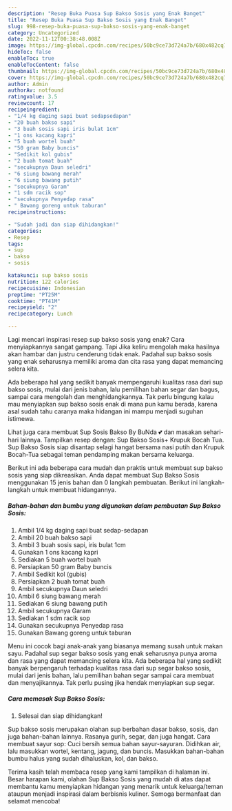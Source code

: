 ```yaml
---
description: "Resep Buka Puasa Sup Bakso Sosis yang Enak Banget"
title: "Resep Buka Puasa Sup Bakso Sosis yang Enak Banget"
slug: 998-resep-buka-puasa-sup-bakso-sosis-yang-enak-banget
category: Uncategorized
date: 2022-11-12T00:38:48.008Z
image: https://img-global.cpcdn.com/recipes/50bc9ce73d724a7b/680x482cq70/sup-bakso-sosis-foto-resep-utama.jpg
hideToc: false
enableToc: true
enableTocContent: false
thumbnail: https://img-global.cpcdn.com/recipes/50bc9ce73d724a7b/680x482cq70/sup-bakso-sosis-foto-resep-utama.jpg
cover: https://img-global.cpcdn.com/recipes/50bc9ce73d724a7b/680x482cq70/sup-bakso-sosis-foto-resep-utama.jpg
author: Admin
authorAv: notfound
ratingvalue: 3.5
reviewcount: 17
recipeingredient:
- "1/4 kg daging sapi buat sedapsedapan"
- "20 buah bakso sapi"
- "3 buah sosis sapi iris bulat 1cm"
- "1 ons kacang kapri"
- "5 buah wortel buah"
- "50 gram Baby buncis"
- "Sedikit kol gubis"
- "2 buah tomat buah"
- "secukupnya Daun seledri"
- "6 siung bawang merah"
- "6 siung bawang putih"
- "secukupnya Garam"
- "1 sdm racik sop"
- "secukupnya Penyedap rasa"
- " Bawang goreng untuk taburan"
recipeinstructions:

- "Sudah jadi dan siap dihidangkan!"
categories:
- Resep
tags:
- sup
- bakso
- sosis

katakunci: sup bakso sosis 
nutrition: 122 calories
recipecuisine: Indonesian
preptime: "PT25M"
cooktime: "PT41M"
recipeyield: "2"
recipecategory: Lunch

---
```



Lagi mencari inspirasi resep sup bakso sosis yang enak? Cara menyiapkannya sangat gampang. Tapi Jika keliru mengolah maka hasilnya akan hambar dan justru cenderung tidak enak. Padahal sup bakso sosis yang enak seharusnya memiliki aroma dan cita rasa yang dapat memancing selera kita.


Ada beberapa hal yang sedikit banyak mempengaruhi kualitas rasa dari sup bakso sosis, mulai dari jenis bahan, lalu pemilihan bahan segar dan bagus, sampai cara mengolah dan menghidangkannya. Tak perlu bingung kalau mau menyiapkan sup bakso sosis enak di mana pun kamu berada, karena asal sudah tahu caranya maka hidangan ini mampu menjadi suguhan istimewa.

Lihat juga cara membuat Sup Sosis Bakso By BuNda 💕 dan masakan sehari-hari lainnya. Tampilkan resep dengan: Sup Bakso Sosis+ Krupuk Bocah Tua. Sup Bakso Sosis siap disantap selagi hangat bersama nasi putih dan Krupuk Bocah-Tua sebagai teman pendamping makan bersama keluarga.


Berikut ini ada beberapa cara mudah dan praktis untuk membuat sup bakso sosis yang siap dikreasikan. Anda dapat membuat Sup Bakso Sosis menggunakan 15 jenis bahan dan 0 langkah pembuatan. Berikut ini langkah-langkah untuk membuat hidangannya.

<!--inarticleads1-->

##### Bahan-bahan dan bumbu yang digunakan dalam pembuatan Sup Bakso Sosis:

1. Ambil 1/4 kg daging sapi buat sedap-sedapan
1. Ambil 20 buah bakso sapi
1. Ambil 3 buah sosis sapi, iris bulat 1cm
1. Gunakan 1 ons kacang kapri
1. Sediakan 5 buah wortel buah
1. Persiapkan 50 gram Baby buncis
1. Ambil Sedikit kol (gubis)
1. Persiapkan 2 buah tomat buah
1. Ambil secukupnya Daun seledri
1. Ambil 6 siung bawang merah
1. Sediakan 6 siung bawang putih
1. Ambil secukupnya Garam
1. Sediakan 1 sdm racik sop
1. Gunakan secukupnya Penyedap rasa
1. Gunakan  Bawang goreng untuk taburan


Menu ini cocok bagi anak-anak yang biasanya memang susah untuk makan sayu. Padahal sup segar bakso sosis yang enak seharusnya punya aroma dan rasa yang dapat memancing selera kita. Ada beberapa hal yang sedikit banyak berpengaruh terhadap kualitas rasa dari sup segar bakso sosis, mulai dari jenis bahan, lalu pemilihan bahan segar sampai cara membuat dan menyajikannya. Tak perlu pusing jika hendak menyiapkan sup segar. 

<!--inarticleads2-->

##### Cara memasak Sup Bakso Sosis:


1. Selesai dan siap dihidangkan!

Sup bakso sosis merupakan olahan sup berbahan dasar bakso, sosis, dan juga bahan-bahan lainnya. Rasanya gurih, segar, dan juga hangat. Cara membuat sayur sop: Cuci bersih semua bahan sayur-sayuran. Didihkan air, lalu masukkan wortel, kentang, jagung, dan buncis. Masukkan bahan-bahan bumbu halus yang sudah dihaluskan, kol, dan bakso. 

Terima kasih telah membaca resep yang kami tampilkan di halaman ini. Besar harapan kami, olahan Sup Bakso Sosis yang mudah di atas dapat membantu kamu menyiapkan hidangan yang menarik untuk keluarga/teman ataupun menjadi inspirasi dalam berbisnis kuliner. Semoga bermanfaat dan selamat mencoba!
